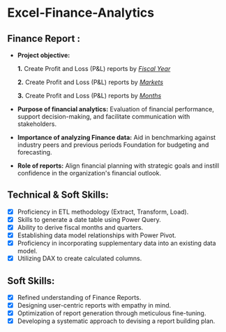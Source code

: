 # Excel-Finance-Analytics

## Finance Report :

- **Project objective:** 

   **1.** Create Profit and Loss (P&L) reports by _[Fiscal Year](https://github.com/kuni25/Excel-Sales-Analytics/blob/main/P%26L%20by%20Fiscal%20Year.pdf)_ 

   **2.** Create Profit and Loss (P&L) reports by _[Markets](https://github.com/kuni25/Excel-Sales-Analytics/blob/main/P%26L%20by%20Markets.pdf)_

   **3.** Create Profit and Loss (P&L) reports by _[Months](https://github.com/kuni25/Excel-Sales-Analytics/blob/main/P%26L%20by%20Months.pdf)_

- **Purpose of financial analytics:** Evaluation of financial performance, support decision-making, and facilitate communication with stakeholders.

- **Importance of analyzing Finance data:** Aid in benchmarking against industry peers and previous periods Foundation for budgeting and forecasting.

- **Role of reports:** Align financial planning with strategic goals and instill confidence in the organization's financial outlook.


## Technical & Soft Skills:
- [x]	Proficiency in ETL methodology (Extract, Transform, Load).
- [x]	Skills to generate a date table using Power Query.
- [x]	Ability to derive fiscal months and quarters.
- [x]	Establishing data model relationships with Power Pivot.
- [x]	Proficiency in incorporating supplementary data into an existing data model.
- [x]	Utilizing DAX to create calculated columns.

## Soft Skills:
- [x]	Refined understanding of Finance Reports.
- [x]	Designing user-centric reports with empathy in mind.
- [x]	Optimization of report generation through meticulous fine-tuning.
- [x]	Developing a systematic approach to devising a report building plan.
